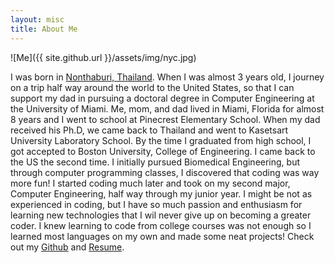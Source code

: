 ```yaml
---
layout: misc
title: About Me
---
```


![Me]({{ site.github.url }}/assets/img/nyc.jpg)

I was born in [Nonthaburi, Thailand](https://en.wikipedia.org/wiki/Nonthaburi_Province). When I was almost 3 years old, I journey on a trip half way around the world to the United States, so that I can support my dad in pursuing a doctoral degree in Computer Engineering at the University of Miami. Me, mom, and dad lived in Miami, Florida for almost 8 years and I went to school at Pinecrest Elementary School. When my dad received his Ph.D, we came back to Thailand and went to Kasetsart University Laboratory School. By the time I graduated from high school, I got accepted to Boston University, College of Engineering. I came back to the US the second time. I initially pursued Biomedical Engineering, but through computer programming classes, I discovered that coding was way more fun! I started coding much later and took on my second major, Computer Engineering, half way through my junior year. I might be not as experienced in coding, but I have so much passion and enthusiasm for learning new technologies that I wil never give up on becoming a greater coder. I knew learning to code from college courses was not enough so I learned most languages on my own and made some neat projects! Check out my [Github](https://github.com/napassornl) and [Resume](https://drive.google.com/file/d/1sYlBGAUGo2NHqsBK0K245HHZRh0rQcGn/view?usp=sharing).

